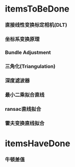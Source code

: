 # itemsToBeDone
### 直接线性变换标定相机(DLT)
### 坐标系变换原理
### Bundle Adjustment
### 三角化(Triangulation)
### 深度滤波器
### 最小二乘拟合直线
### ransac直线拟合
### 霍夫变换直线拟合
# itemsHaveDone
### 牛顿差值
